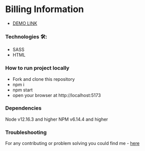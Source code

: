 # Billing Information

- [DEMO LINK](https://natalia-ponomarenko.github.io/billing-info)

### Technologies 🛠️:
- SASS
- HTML

### How to run project locally
* Fork and clone this repository
* npm i
* npm start
* open your browser at http://localhost:5173


### Dependencies
Node v12.16.3 and higher
NPM v6.14.4 and higher


### Troubleshooting
For any contributing or problem solving you could find me - [here](https://t.me/ponomarenko_nataliia)
